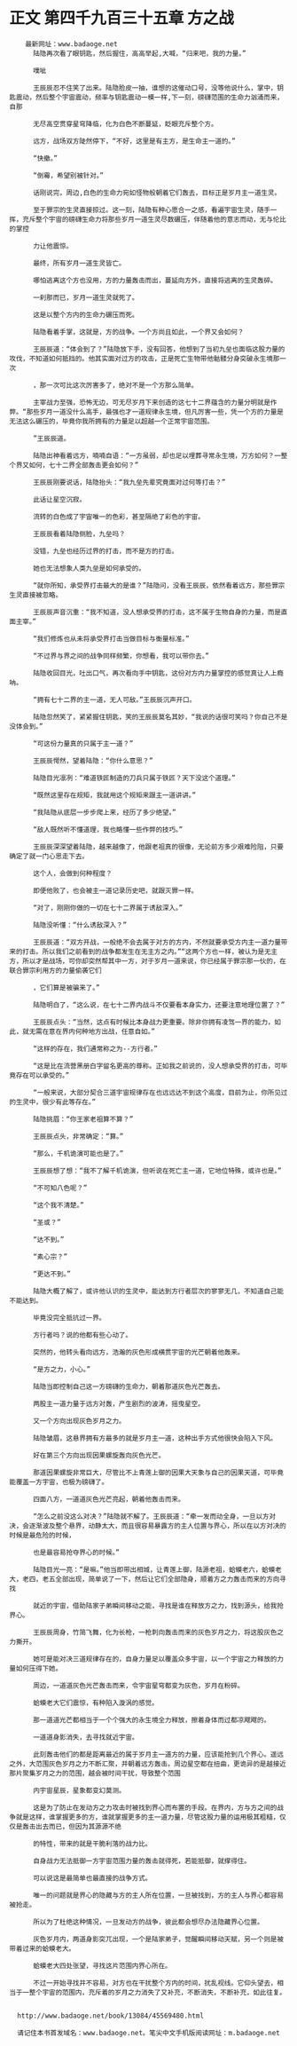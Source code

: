 # 正文 第四千九百三十五章 方之战
        最新网址：www.badaoge.net
          陆隐再次看了眼钥匙，然后握住，高高举起,大喊，“归来吧，我的力量。”
      
          噗呲
      
          王辰辰忍不住笑了出来。陆隐脸皮一抽，谁想的这催动口号，没等他说什么，掌中，钥匙震动，然后整个宇宙震动，频率与钥匙震动一模一样,下一刻，磅礴范围的生命力汹涌而来，自那
      
          无尽高空贯穿星穹降临，化为白色不断蔓延，眨眼充斥整个方。
      
          远方，战场双方陡然停下，“不好，这里是有主方，是生命主一道的。”
      
          “快撤。”
      
          “倒霉，希望别被针对。”
      
          话刚说完，周边,白色的生命力宛如怪物般朝着它们轰去，目标正是岁月主一道生灵。
      
          至于罪宗的生灵直接掠过。这一刻，陆隐有种心愿合一之感，看遍宇宙生灵，随手一挥，充斥整个宇宙的磅礴生命力将那些岁月一道生灵尽数碾压，伴随着他的意志而动，无与伦比的掌控
      
          力让他震惊。
      
          最终，所有岁月一道生灵皆亡。
      
          哪怕逃离这个方也没用，方的力量轰击而出，蔓延向方外，直接将逃离的生灵轰碎。
      
          一刹那而已，岁月一道生灵就死了。
      
          这是以整个方内的生命力碾压而死。
      
          陆隐看着手掌，这就是，方的战争。一个方尚且如此，一个界又会如何？
      
          王辰辰道：“体会到了？”陆隐放下手，没有回答，他想到了当初九垒也面临这股力量的攻伐，不知道如何抵挡的。他其实面对过方的攻击，正是死亡生物带他骷髅分身突破永生境那一次
      
          ，那一次可比这次厉害多了，绝对不是一个方那么简单。
      
          主宰战力至强，恐怖无边，可无尽岁月下来创造的这七十二界蕴含的力量分明就是作弊。“那些岁月一道没什么高手，最强也才一道规律永生境，但凡厉害一些，凭一个方的力量是无法这么碾压的，毕竟你我所拥有的力量足以超越一个正常宇宙范围。
      
          ”王辰辰道。
      
          陆隐出神看着远方，喃喃自语：“一方虽弱，却也足以埋葬寻常永生境，万方如何？一整个界又如何，七十二界全部轰击更会如何？”
      
          王辰辰刚要说话，陆隐抬头：“我九垒先辈究竟面对过何等打击？”
      
          此话让星空沉寂。
      
          流转的白色成了宇宙唯一的色彩，甚至隔绝了彩色的宇宙。
      
          王辰辰看着陆隐侧脸，九垒吗？
      
          没错，九垒也经历过界的打击，而不是方的打击。
      
          她也无法想象人类九垒是如何承受的。
      
          “就你所知，承受界打击最大的是谁？”陆隐问，没看王辰辰，依然看着远方，那些罪宗生灵直接被忽略。
      
          王辰辰声音沉重：“我不知道，没人想承受界的打击，这不属于生物自身的力量，而是直面主宰。”
      
          “我们修炼也从未将承受界打击当做目标与衡量标准。”
      
          “不过界与界之间的战争同样频繁，你想看，我可以带你去。”
      
          陆隐收回目光，吐出口气，再次看向手中钥匙，这份对方内力量掌控的感觉真让人上瘾呐。
      
          “拥有七十二界的主一道，无人可敌。”王辰辰沉声开口。
      
          陆隐忽然笑了，紧紧握住钥匙，笑的王辰辰莫名其妙，“我说的话很可笑吗？你自己不是没体会到。”
      
          “可这份力量真的只属于主一道？”
      
          王辰辰愕然，望着陆隐：“你什么意思？”
      
          陆隐目光凛冽：“难道铁匠制造的刀兵只属于铁匠？天下没这个道理。”
      
          “既然这里存在规矩，我就用这个规矩来跟主一道讲讲。”
      
          “我陆隐从底层一步步爬上来，经历了多少绝望。”
      
          “敌人既然听不懂道理，我也略懂一些作弊的技巧。”
      
          王辰辰深深望着陆隐，越来越像了，他跟老祖真的很像，无论前方多少艰难险阻，只要确定了就一门心思走下去。
      
          这个人，会做到何种程度？
      
          即便他败了，也会被主一道记录历史吧，就跟灭罪一样。
      
          “对了，刚刚你做的一切在七十二界属于诱敌深入。”
      
          陆隐没听懂：“什么诱敌深入？”
      
          王辰辰道：“双方开战，一般绝不会去属于对方的方内，不然就要承受方内主一道力量带来的打击。所以我们之前看到的战争都发生在无主方之内。”“这两个方也一样，被认为是无主方，所以才是战场，可你却突然帮其中一方，对于岁月一道来说，你已经属于罪宗那一伙的，在联合罪宗利用方的力量偷袭它们
      
          ，它们算是被骗来了。”
      
          陆隐明白了，“这么说，在七十二界内战斗不仅要看本身实力，还要注意地理位置了？”
      
          王辰辰点头：“当然，这点有时候比本身战力更重要。除非你拥有凌驾一界的能力，如此，就无需在意在界内何种地方出战，任意自如。”
      
          “这样的存在，我们通常称之为--方行者。”
      
          “这是比在流营黑册白字留名更高的尊称。正如我之前说的，没人想承受界的打击，可毕竟存在可以承受的。”
      
          “一般来说，大部分契合三道宇宙规律存在也远远达不到这个高度，目前为止，你所见过的生灵中，很少有此等存在。”
      
          陆隐挑眉：“你王家老祖算不算？”
      
          王辰辰点头，非常确定：“算。”
      
          “那么，千机诡演可能也是了。”
      
          王辰辰想了想：“我不了解千机诡演，但听说在死亡主一道，它地位特殊，或许也是。”
      
          “不可知八色呢？”
      
          “这个我不清楚。”
      
          “圣或？”
      
          “达不到。”
      
          “素心宗？”
      
          “更达不到。”
      
          陆隐大概了解了，或许他认识的生灵中，能达到方行者层次的寥寥无几，不知道自己能不能达到。
      
          毕竟没完全抵抗过一界。
      
          方行者吗？说的他都有些心动了。
      
          突然的，他转头看向远方，浩瀚的灰色形成横贯宇宙的光芒朝着他轰来。
      
          “是方之力，小心。”
      
          陆隐当即控制自己这一方磅礴的生命力，朝着那道灰色光芒轰去。
      
          两股主一道力量于远方对轰，产生剧烈的波涛，摇曳星空。
      
          又一个方向出现灰色岁月之力。
      
          陆隐皱眉，这悬界拥有方最多的就是岁月主一道，这种出手方式他很快会陷入下风。
      
          好在第三个方向出现因果螺旋轰向灰色光芒。
      
          那道因果螺旋非常巨大，尽管比不上青莲上御的因果大天象与自己的因果天道，可毕竟能覆盖一方宇宙，也极为磅礴了。
      
          四面八方，一道道灰色光芒亮起，朝着他轰击而来。
      
          “怎么之前没这么对决？”陆隐就不解了。王辰辰道：“牵一发而动全身，一旦以方对决，会逐渐波及整个悬界，动静太大，而且很容易暴露方的主人位置与界心，所以在以方对决的时候是最危险的时候，
      
          也是最容易抢夺界心的时候。”
      
          陆隐目光一亮：“是嘛。”他当即带出相城，让青莲上御，陆源老祖，蛤蟆老六，蛤蟆老大，老四，老五全部出现，简单说了一下，然后让它们全部隐身，顺着方之力轰击而来的方向寻找
      
          就近的宇宙，借助陆家子弟瞬间移动之能，寻找是谁在释放方之力，找到源头，给我抢界心。
      
          王辰辰周身，竹简飞舞，化为长枪，一枪刺向轰击而来的灰色岁月之力，将这股灰色之力撕开。
      
          她可是能对决三道规律存在的，自身力量足以覆盖众多宇宙，以一个宇宙之力释放的力量如何压得下她。
      
          周边，一道道灰色光芒轰击而来，令宇宙星穹都变为灰色，岁月在粉碎。
      
          蛤蟆老大它们震惊，有种陷入漩涡的感觉。
      
          那一道道光芒都相当于一个个强大的永生境全力释放，擦着身体而过都凉飕飕的。
      
          一道道身影消失，去寻找就近宇宙。
      
          此刻轰击他们的都是距离最近的属于岁月主一道方的力量，应该能抢到几个界心。遥远之外，大范围灰色岁月之力不断汇聚，并朝着远方轰击。周边星空都在扭曲，更诡异的是越接近那片聚集岁月之力的范围，越会被时间干扰，导致整个范围
      
          内宇宙星辰，星象都变幻莫测。
      
          这是为了防止在发动方之力攻击时被找到界心而布置的手段。在界内，方与方之间的战争就是这样，谁掌握更多的方，谁就掌握更多的主一道力量，尽管这股力量的运用极其粗糙，仅仅是轰击出去而已，但因为其源源不绝
      
          的特性，带来的就是干脆利落的战力比。
      
          自身战力无法抵御一方宇宙范围力量的轰击就得死，若能抵御，就撑得住。
      
          可以说这是最简单也最直接的战争方式。
      
          唯一的问题就是界心的隐藏与方的主人所在位置，一旦被找到，方的主人与界心都容易被抢走。
      
          所以为了杜绝这种情况，一旦发动方的战争，彼此都会想尽办法隐藏界心位置。
      
          灰色岁月内，两道身影突兀出现，一个是陆家弟子，觉醒瞬间移动天赋，另一个则是被带着过来的蛤蟆老大。
      
          蛤蟆老大四处张望，寻找这片范围内界心所在。
      
          不过一开始寻找并不容易，对方也在干扰整个方内的时间，扰乱视线。它仰头望去，相当于一整个宇宙的范围内，充斥着的岁月之力消失了又补充，不断消失，不断补充，如此往复。
      
      
      http://www.badaoge.net/book/13084/45569480.html
      
      请记住本书首发域名：www.badaoge.net。笔尖中文手机版阅读网址：m.badaoge.net